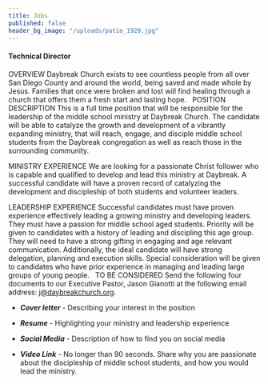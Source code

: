 ```yaml
---
title: Jobs
published: false
header_bg_image: "/uploads/patio_1920.jpg"
---
```


#### Technical Director

OVERVIEW
Daybreak Church exists to see countless people from all over San Diego County and around the world, being saved and made whole by Jesus. Families that once were broken and lost will find healing through a church that offers them a fresh start and lasting hope.
 
POSITION DESCRIPTION
This is a full time position that will be responsible for the leadership of the middle school ministry at Daybreak Church. The candidate will be able to catalyze the growth and development of a vibrantly expanding ministry, that will reach, engage, and disciple middle school students from the Daybreak congregation as well as reach those in the surrounding community.

MINISTRY EXPERIENCE
We are looking for a passionate Christ follower who is capable and qualified to develop and lead this ministry at Daybreak.  A successful candidate will have a proven record of catalyzing the development and discipleship of both students and volunteer leaders.

LEADERSHIP EXPERIENCE
Successful candidates must have proven experience effectively leading a growing ministry and developing leaders.  They must have a passion for middle school aged students. Priority will be given to candidates with a history of leading and discipling this age group. They will need to have a strong gifting in engaging and age relevant communication. Additionally, the ideal candidate will have strong delegation, planning and execution skills. Special consideration will be given to candidates who have prior experience in managing and leading large groups of young people.
 
TO BE CONSIDERED
Send the following four documents to our Executive Pastor, Jason Gianotti at the following email address: j@daybreakchurch.org.

* ***Cover letter*** - Describing your interest in the position

* ***Resume*** - Highlighting your ministry and leadership experience

* ***Social Media*** - Description of how to find you on social media

* ***Video Link*** - No longer than 90 seconds. Share why you are passionate about the discipleship of middle school students, and how you would lead the ministry.